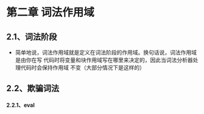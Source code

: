 # 第二章 词法作用域

## 2.1、词法阶段
- 简单地说，词法作用域就是定义在词法阶段的作用域。换句话说，词法作用域是由你在写
代码时将变量和块作用域写在哪里来决定的，因此当词法分析器处理代码时会保持作用域
不变（大部分情况下是这样的）

## 2.2、欺骗词法
#### 2.2.1、eval
